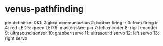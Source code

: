 # venus-pathfinding

pin definition: 0&1: Zigbee communication 2: bottom firing ir 3: front firing ir 4: red LED 5: green LED 6: master/slave pin 7: left encoder 8: right encoder 9: ultrasound sensor 10: grabber servo 11: ultrasound servo 12: left servo 13: right servo
